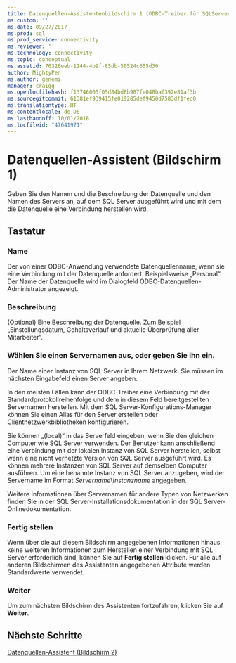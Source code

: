 ```yaml
---
title: Datenquellen-Assistentenbildschirm 1 (ODBC-Treiber für SQLServer) | Microsoft-Dokumentation
ms.custom: ''
ms.date: 09/27/2017
ms.prod: sql
ms.prod_service: connectivity
ms.reviewer: ''
ms.technology: connectivity
ms.topic: conceptual
ms.assetid: 76326eeb-1144-4b9f-85db-50524c655d30
author: MightyPen
ms.author: genemi
manager: craigg
ms.openlocfilehash: f13746005f05d84bd8b987fe048baf392e81af3b
ms.sourcegitcommit: 61381ef939415fe019285def9450d7583df1fed0
ms.translationtype: HT
ms.contentlocale: de-DE
ms.lasthandoff: 10/01/2018
ms.locfileid: "47641971"
---
```

# <a name="data-source-wizard-screen-1"></a>Datenquellen-Assistent (Bildschirm 1)

Geben Sie den Namen und die Beschreibung der Datenquelle und den Namen des Servers an, auf dem SQL Server ausgeführt wird und mit dem die Datenquelle eine Verbindung herstellen wird. 
    
## <a name="options"></a>Tastatur

### <a name="name"></a>Name

Der von einer ODBC-Anwendung verwendete Datenquellenname, wenn sie eine Verbindung mit der Datenquelle anfordert. Beispielsweise „Personal“. Der Name der Datenquelle wird im Dialogfeld ODBC-Datenquellen-Administrator angezeigt.

### <a name="description"></a>Beschreibung

(Optional) Eine Beschreibung der Datenquelle. Zum Beispiel „Einstellungsdatum, Gehaltsverlauf und aktuelle Überprüfung aller Mitarbeiter“.

### <a name="select-or-enter-a-server-name"></a>Wählen Sie einen Servernamen aus, oder geben Sie ihn ein.

Der Name einer Instanz von SQL Server in Ihrem Netzwerk. Sie müssen im nächsten Eingabefeld einen Server angeben.

In den meisten Fällen kann der ODBC-Treiber eine Verbindung mit der Standardprotokollreihenfolge und dem in diesem Feld bereitgestellten Servernamen herstellen. Mit dem SQL Server-Konfigurations-Manager können Sie einen Alias für den Server erstellen oder Clientnetzwerkbibliotheken konfigurieren.

Sie können „(local)“ in das Serverfeld eingeben, wenn Sie den gleichen Computer wie SQL Server verwenden. Der Benutzer kann anschließend eine Verbindung mit der lokalen Instanz von SQL Server herstellen, selbst wenn eine nicht vernetzte Version von SQL Server ausgeführt wird. Es können mehrere Instanzen von SQL Server auf demselben Computer ausführen. Um eine benannte Instanz von SQL Server anzugeben, wird der Servername im Format _Servername_\\_Instanzname_ angegeben.

Weitere Informationen über Servernamen für andere Typen von Netzwerken finden Sie in der SQL Server-Installationsdokumentation in der SQL Server-Onlinedokumentation.

### <a name="finish"></a>Fertig stellen

Wenn über die auf diesem Bildschirm angegebenen Informationen hinaus keine weiteren Informationen zum Herstellen einer Verbindung mit SQL Server erforderlich sind, können Sie auf **Fertig stellen** klicken. Für alle auf anderen Bildschirmen des Assistenten angegebenen Attribute werden Standardwerte verwendet.

### <a name="next"></a>Weiter

Um zum nächsten Bildschirm des Assistenten fortzufahren, klicken Sie auf **Weiter**.

## <a name="next-steps"></a>Nächste Schritte

[Datenquellen-Assistent (Bildschirm 2)](../../../connect/odbc/windows/dsn-wizard-2.md)
